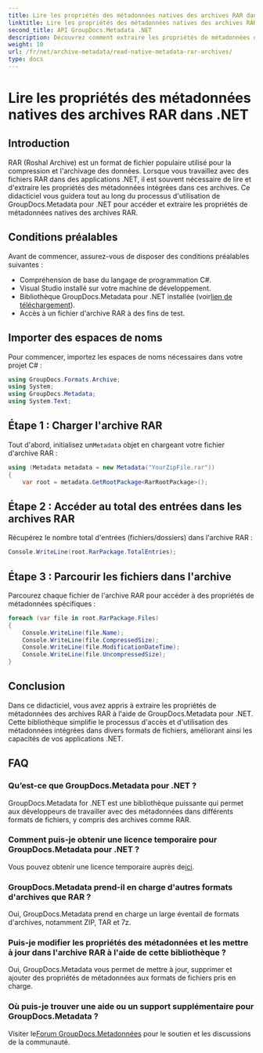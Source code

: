 ```yaml
---
title: Lire les propriétés des métadonnées natives des archives RAR dans .NET
linktitle: Lire les propriétés des métadonnées natives des archives RAR dans .NET
second_title: API GroupDocs.Metadata .NET
description: Découvrez comment extraire les propriétés de métadonnées des archives RAR à l'aide de GroupDocs.Metadata pour .NET en C#. Explorez les détails des fichiers sans effort.
weight: 10
url: /fr/net/archive-metadata/read-native-metadata-rar-archives/
type: docs
---
```

# Lire les propriétés des métadonnées natives des archives RAR dans .NET

## Introduction
RAR (Roshal Archive) est un format de fichier populaire utilisé pour la compression et l'archivage des données. Lorsque vous travaillez avec des fichiers RAR dans des applications .NET, il est souvent nécessaire de lire et d'extraire les propriétés des métadonnées intégrées dans ces archives. Ce didacticiel vous guidera tout au long du processus d'utilisation de GroupDocs.Metadata pour .NET pour accéder et extraire les propriétés de métadonnées natives des archives RAR.
## Conditions préalables

Avant de commencer, assurez-vous de disposer des conditions préalables suivantes :
- Compréhension de base du langage de programmation C#.
- Visual Studio installé sur votre machine de développement.
-  Bibliothèque GroupDocs.Metadata pour .NET installée (voir[lien de téléchargement](https://releases.groupdocs.com/metadata/net/)).
- Accès à un fichier d'archive RAR à des fins de test.

## Importer des espaces de noms
Pour commencer, importez les espaces de noms nécessaires dans votre projet C# :
```csharp
using GroupDocs.Formats.Archive;
using System;
using GroupDocs.Metadata;
using System.Text;
```

## Étape 1 : Charger l'archive RAR
 Tout d'abord, initialisez un`Metadata` objet en chargeant votre fichier d'archive RAR :
```csharp
using (Metadata metadata = new Metadata("YourZipFile.rar"))
{
    var root = metadata.GetRootPackage<RarRootPackage>();
```
## Étape 2 : Accéder au total des entrées dans les archives RAR
Récupérez le nombre total d'entrées (fichiers/dossiers) dans l'archive RAR :
```csharp
Console.WriteLine(root.RarPackage.TotalEntries);
```
## Étape 3 : Parcourir les fichiers dans l'archive
Parcourez chaque fichier de l'archive RAR pour accéder à des propriétés de métadonnées spécifiques :
```csharp
foreach (var file in root.RarPackage.Files)
{
    Console.WriteLine(file.Name);
    Console.WriteLine(file.CompressedSize);
    Console.WriteLine(file.ModificationDateTime);
    Console.WriteLine(file.UncompressedSize);
}
```

## Conclusion
Dans ce didacticiel, vous avez appris à extraire les propriétés de métadonnées des archives RAR à l'aide de GroupDocs.Metadata pour .NET. Cette bibliothèque simplifie le processus d'accès et d'utilisation des métadonnées intégrées dans divers formats de fichiers, améliorant ainsi les capacités de vos applications .NET.

## FAQ
### Qu’est-ce que GroupDocs.Metadata pour .NET ?
GroupDocs.Metadata for .NET est une bibliothèque puissante qui permet aux développeurs de travailler avec des métadonnées dans différents formats de fichiers, y compris des archives comme RAR.
### Comment puis-je obtenir une licence temporaire pour GroupDocs.Metadata pour .NET ?
 Vous pouvez obtenir une licence temporaire auprès de[ici](https://purchase.groupdocs.com/temporary-license/).
### GroupDocs.Metadata prend-il en charge d'autres formats d'archives que RAR ?
Oui, GroupDocs.Metadata prend en charge un large éventail de formats d'archives, notamment ZIP, TAR et 7z.
### Puis-je modifier les propriétés des métadonnées et les mettre à jour dans l'archive RAR à l'aide de cette bibliothèque ?
Oui, GroupDocs.Metadata vous permet de mettre à jour, supprimer et ajouter des propriétés de métadonnées aux formats de fichiers pris en charge.
### Où puis-je trouver une aide ou un support supplémentaire pour GroupDocs.Metadata ?
 Visiter le[Forum GroupDocs.Metadonnées](https://forum.groupdocs.com/c/metadata/14) pour le soutien et les discussions de la communauté.